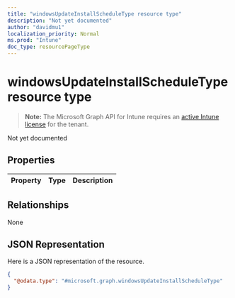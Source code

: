 ```yaml
---
title: "windowsUpdateInstallScheduleType resource type"
description: "Not yet documented"
author: "davidmu1"
localization_priority: Normal
ms.prod: "Intune"
doc_type: resourcePageType
---
```


# windowsUpdateInstallScheduleType resource type

> **Note:** The Microsoft Graph API for Intune requires an [active Intune license](https://go.microsoft.com/fwlink/?linkid=839381) for the tenant.

Not yet documented

## Properties
|Property|Type|Description|
|:---|:---|:---|

## Relationships
None

## JSON Representation
Here is a JSON representation of the resource.
<!-- {
  "blockType": "resource",
  "@odata.type": "microsoft.graph.windowsUpdateInstallScheduleType"
}
-->
``` json
{
  "@odata.type": "#microsoft.graph.windowsUpdateInstallScheduleType"
}
```




